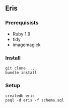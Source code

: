## Eris


### Prerequisists

* Ruby 1.9
* tidy 
* imagemagick

### Install

    git clone ...
    bundle install

### Setup

    createdb eris
    psql -d eris -f schema.sql



